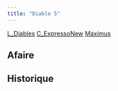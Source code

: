 ```yaml
---
title: "Diable 5"
---
```


[L_Diables](notes/equipements/L_Diables.md) [C_ExpressoNew](notes/equipements/consommables/C_ExpressoNew.md) [Maximus](notes/equipements/vehicules/Maximus.md)

## Afaire 

## Historique


